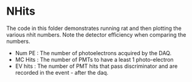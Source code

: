 # NHits
The code in this folder demonstrates running rat and then plotting the various nhit numbers. 
Note the detector efficiency when comparing the numbers.

 - Num PE : The number of photoelectrons acquired by the DAQ.
 - MC Hits : The number of PMTs to have a least 1 photo-electron
 - EV hits : The number of PMT hits that pass discriminator and are recorded in the event - after the daq. 